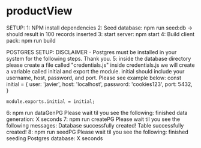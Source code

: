 # productView
SETUP:
1: NPM install dependencies
2: Seed database: npm run seed:db -> should result in 100 records inserted
3: start server: npm start
4: Build client pack: npm run build

POSTGRES SETUP:
DISCLAIMER - Postgres must be installed in your system for the following steps. Thank you.
5: inside the database directory please create a file called "credentials.js"
   inside credentials.js we will create a variable called initial and export the module.
   initial should include your username, host, password, and port. Please see example below:
    const initial = {
      user: 'javier',
      host: 'localhost',
      password: 'cookies123',
      port: 5432,
    }

    module.exports.initial = initial;
6: npm run dataGenPG
  Please wait til you see the following: finished data generation: X seconds
7: npm run createPG
  Please wait til you see the following messages: Database successfully created!
  Table successfully created!
8: npm run seedPG
  Please wait til you see the following: finished seeding Postgres database: X seconds

